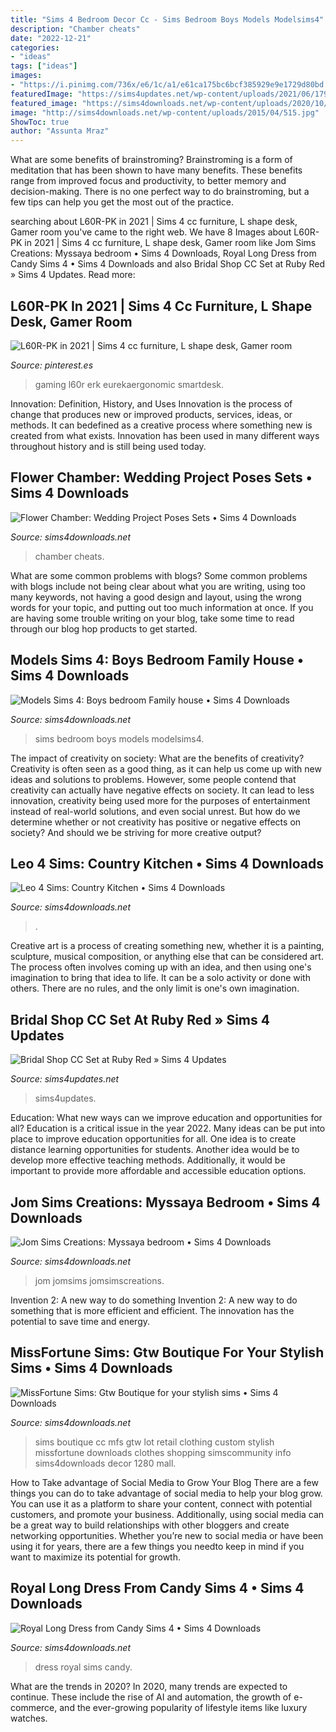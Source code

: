 ```yaml
---
title: "Sims 4 Bedroom Decor Cc - Sims Bedroom Boys Models Modelsims4"
description: "Chamber cheats"
date: "2022-12-21"
categories:
- "ideas"
tags: ["ideas"]
images:
- "https://i.pinimg.com/736x/e6/1c/a1/e61ca175bc6bcf385929e9e1729d80bd.jpg"
featuredImage: "https://sims4updates.net/wp-content/uploads/2021/06/17910-1536x814.jpg"
featured_image: "https://sims4downloads.net/wp-content/uploads/2020/10/ROYAL-LONG-DRESS.jpg"
image: "http://sims4downloads.net/wp-content/uploads/2015/04/515.jpg"
ShowToc: true
author: "Assunta Mraz"
---
```



What are some benefits of brainstroming?
Brainstroming is a form of meditation that has been shown to have many benefits. These benefits range from improved focus and productivity, to better memory and decision-making. There is no one perfect way to do brainstroming, but a few tips can help you get the most out of the practice.

	

		
searching about L60R-PK in 2021 | Sims 4 cc furniture, L shape desk, Gamer room you've came to the right web. We have 8 Images about L60R-PK in 2021 | Sims 4 cc furniture, L shape desk, Gamer room like Jom Sims Creations: Myssaya bedroom • Sims 4 Downloads, Royal Long Dress from Candy Sims 4 • Sims 4 Downloads and also Bridal Shop CC Set at Ruby Red » Sims 4 Updates. Read more:
		
    
## L60R-PK In 2021 | Sims 4 Cc Furniture, L Shape Desk, Gamer Room

<img loading=lazy src="https://i.pinimg.com/736x/e6/1c/a1/e61ca175bc6bcf385929e9e1729d80bd.jpg" onerror="this.onerror=null;this.src='https://tse1.mm.bing.net/th?id=OIP.X9Te5TZrpg8cPub3HafIowHaHa&amp;pid=15.1';" alt="L60R-PK in 2021 | Sims 4 cc furniture, L shape desk, Gamer room">

_Source: pinterest.es_

>gaming l60r erk eurekaergonomic smartdesk. 

	

Innovation: Definition, History, and Uses
Innovation is the process of change that produces new or improved products, services, ideas, or methods. It can bedefined as a creative process where something new is created from what exists. Innovation has been used in many different ways throughout history and is still being used today.

    
## Flower Chamber: Wedding Project Poses Sets • Sims 4 Downloads

<img loading=lazy src="https://sims4downloads.net/wp-content/uploads/2017/06/645.jpg" onerror="this.onerror=null;this.src='https://tse3.mm.bing.net/th?id=OIP.4psbva87v9Hi59HMcQPU9wHaJw&amp;pid=15.1';" alt="Flower Chamber: Wedding Project Poses Sets • Sims 4 Downloads">

_Source: sims4downloads.net_

>chamber cheats. 

	

What are some common problems with blogs?
Some common problems with blogs include not being clear about what you are writing, using too many keywords, not having a good design and layout, using the wrong words for your topic, and putting out too much information at once. If you are having some trouble writing on your blog, take some time to read through our blog hop products to get started.

    
## Models Sims 4: Boys Bedroom Family House • Sims 4 Downloads

<img loading=lazy src="http://sims4downloads.net/wp-content/uploads/2018/05/1334.jpg" onerror="this.onerror=null;this.src='https://tse1.mm.bing.net/th?id=OIP.8OyFW3Sfq06d1pikJdutaQHaEL&amp;pid=15.1';" alt="Models Sims 4: Boys bedroom Family house • Sims 4 Downloads">

_Source: sims4downloads.net_

>sims bedroom boys models modelsims4. 

	

The impact of creativity on society: What are the benefits of creativity?
Creativity is often seen as a good thing, as it can help us come up with new ideas and solutions to problems. However, some people contend that creativity can actually have negative effects on society. It can lead to less innovation, creativity being used more for the purposes of entertainment instead of real-world solutions, and even social unrest. But how do we determine whether or not creativity has positive or negative effects on society? And should we be striving for more creative output?

    
## Leo 4 Sims: Country Kitchen • Sims 4 Downloads

<img loading=lazy src="https://sims4downloads.net/wp-content/uploads/2020/07/Country-Kitchen.jpg" onerror="this.onerror=null;this.src='https://tse4.mm.bing.net/th?id=OIP.Vn8ba6_HWX4vXYE3XRbSugHaEK&amp;pid=15.1';" alt="Leo 4 Sims: Country Kitchen • Sims 4 Downloads">

_Source: sims4downloads.net_

>. 

	

Creative art is a process of creating something new, whether it is a painting, sculpture, musical composition, or anything else that can be considered art. The process often involves coming up with an idea, and then using one's imagination to bring that idea to life. It can be a solo activity or done with others. There are no rules, and the only limit is one's own imagination.

    
## Bridal Shop CC Set At Ruby Red » Sims 4 Updates

<img loading=lazy src="https://sims4updates.net/wp-content/uploads/2021/06/17910-1536x814.jpg" onerror="this.onerror=null;this.src='https://tse2.mm.bing.net/th?id=OIP.TzVkvopBJEf6cTy2nExrVwHaD7&amp;pid=15.1';" alt="Bridal Shop CC Set at Ruby Red » Sims 4 Updates">

_Source: sims4updates.net_

>sims4updates. 

	

Education: What new ways can we improve education and opportunities for all?
Education is a critical issue in the year 2022. Many ideas can be put into place to improve education opportunities for all. One idea is to create distance learning opportunities for students. Another idea would be to develop more effective teaching methods. Additionally, it would be important to provide more affordable and accessible education options.

    
## Jom Sims Creations: Myssaya Bedroom • Sims 4 Downloads

<img loading=lazy src="https://sims4downloads.net/wp-content/uploads/2016/03/677.jpg" onerror="this.onerror=null;this.src='https://tse4.mm.bing.net/th?id=OIP.tGh6DJ7kxI3wh0ZeB2thcwHaD7&amp;pid=15.1';" alt="Jom Sims Creations: Myssaya bedroom • Sims 4 Downloads">

_Source: sims4downloads.net_

>jom jomsims jomsimscreations. 

	

Invention 2: A new way to do something
Invention 2: A new way to do something that is more efficient and efficient. The innovation has the potential to save time and energy.

    
## MissFortune Sims: Gtw Boutique For Your Stylish Sims • Sims 4 Downloads

<img loading=lazy src="http://sims4downloads.net/wp-content/uploads/2015/04/515.jpg" onerror="this.onerror=null;this.src='https://tse3.mm.bing.net/th?id=OIP.mQHw7Kwwi94oop3mgSbZFAHaEb&amp;pid=15.1';" alt="MissFortune Sims: Gtw Boutique for your stylish sims • Sims 4 Downloads">

_Source: sims4downloads.net_

>sims boutique cc mfs gtw lot retail clothing custom stylish missfortune downloads clothes shopping simscommunity info sims4downloads decor 1280 mall. 

	

How to Take advantage of Social Media to Grow Your Blog
There are a few things you can do to take advantage of social media to help your blog grow. You can use it as a platform to share your content, connect with potential customers, and promote your business. Additionally, using social media can be a great way to build relationships with other bloggers and create networking opportunities. Whether you’re new to social media or have been using it for years, there are a few things you needto keep in mind if you want to maximize its potential for growth.

    
## Royal Long Dress From Candy Sims 4 • Sims 4 Downloads

<img loading=lazy src="https://sims4downloads.net/wp-content/uploads/2020/10/ROYAL-LONG-DRESS.jpg" onerror="this.onerror=null;this.src='https://tse2.mm.bing.net/th?id=OIP.VUYk_koIJFWN7dfd1F7UoAHaJ4&amp;pid=15.1';" alt="Royal Long Dress from Candy Sims 4 • Sims 4 Downloads">

_Source: sims4downloads.net_

>dress royal sims candy. 

	

What are the trends in 2020?
In 2020, many trends are expected to continue. These include the rise of AI and automation, the growth of e-commerce, and the ever-growing popularity of lifestyle items like luxury watches.

